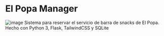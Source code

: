 # El Popa Manager
![image](https://i.imgur.com/QO2TheL.png)
Sistema para reservar el servicio de barra de snacks de El Popa. Hecho con Python 3, Flask, TailwindCSS y SQLite
